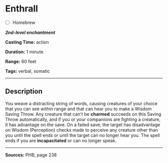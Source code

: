 # Enthrall

- [ ] Homebrew

***2nd-level enchantment***

**Casting Time:** action

**Duration:** 1 minute

**Range:** 60 feet

**Tags:** verbal, somatic

---

## Description
You weave a distracting string of words, causing creatures of your choice that you can see within range and that can hear you to make a Wisdom Saving Throw.
Any creature that can't be **charmed** succeeds on this Saving Throw automatically, and if you or your companions are fighting a creature, it has advantage on the save.
On a failed save, the target has disadvantage on Wisdom (Perception) checks made to perceive any creature other than you until the spell ends or until the target can no longer hear you.
The spell ends if you are **incapacitated** or can no longer speak.

---

**Sources:** PHB, page 238
